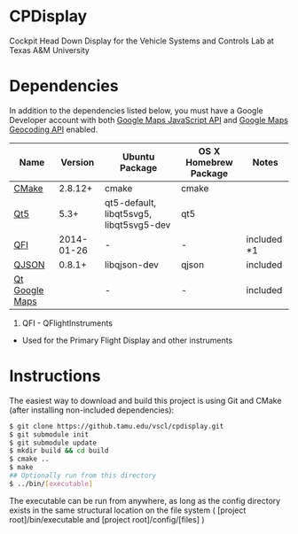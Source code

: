 CPDisplay
=========

Cockpit Head Down Display for the Vehicle Systems and Controls Lab at Texas A&M University


Dependencies
============
In addition to the dependencies listed below, you must have a Google Developer 
account with both 
[Google Maps JavaScript API](https://developers.google.com/maps/documentation/javascript/) and 
[Google Maps Geocoding API](https://developers.google.com/maps/documentation/geocoding/) enabled.

 Name                                       | Version     | Ubuntu Package  | OS X Homebrew Package | Notes
--------------------------------------------|-------------|-----------------|-----------------------|-------
[CMake](http://www.cmake.org/)              | 2.8.12+     | cmake           | cmake                 | 
[Qt5](http://qt-project.org/)               | 5.3+        | qt5-default, libqt5svg5, libqt5svg5-dev   | qt5      | 
[QFI](http://marekcel.pl/index.php?pg=qfi)  | 2014-01-26  | -               | -                     | included *1
[QJSON](https://github.com/flavio/qjson)    | 0.8.1+      | libqjson-dev    | qjson                 | included
[Qt Google Maps](https://github.tamu.edu:mtreat/qt-google-maps) | | - | - | included

1. QFI - QFlightInstruments
  * Used for the Primary Flight Display and other instruments


Instructions
============
The easiest way to download and build this project is using Git and CMake
(after installing non-included dependencies):
```bash
$ git clone https://github.tamu.edu/vscl/cpdisplay.git
$ git submodule init
$ git submodule update
$ mkdir build && cd build
$ cmake ..
$ make
## Optionally run from this directory
$ ../bin/[executable]
```

The executable can be run from anywhere, as long as the config directory exists
in the same structural location on the file system ( [project root]/bin/executable
and [project root]/config/[files] )
